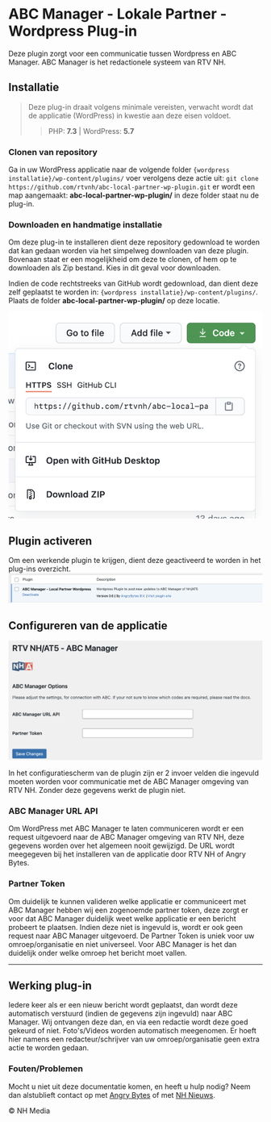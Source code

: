 # ABC Manager - Lokale Partner - Wordpress Plug-in

Deze plugin zorgt voor een communicatie tussen Wordpress en ABC Manager. ABC Manager is het redactionele systeem van RTV
NH.

## Installatie

> Deze plug-in draait volgens minimale vereisten, verwacht wordt dat de applicatie (WordPress) in kwestie aan deze eisen voldoet.
> > PHP: **7.3** | WordPress: **5.7**

### Clonen van repository

Ga in uw WordPress applicatie naar de volgende folder `{wordpress installatie}/wp-content/plugins/` voer verolgens deze
actie uit: `git clone https://github.com/rtvnh/abc-local-partner-wp-plugin.git` er wordt een map aangemaakt:
**abc-local-partner-wp-plugin/** in deze folder staat nu de plug-in.

### Downloaden en handmatige installatie

Om deze plug-in te installeren dient deze repository gedownload te worden dat kan gedaan worden via het simpelweg
downloaden van deze plugin. Bovenaan staat er een mogelijkheid om deze te clonen, of hem op te downloaden als Zip
bestand. Kies in dit geval voor downloaden.

Indien de code rechtstreeks van GitHub wordt gedownload, dan dient deze zelf geplaatst te worden
in: `{wordpress installatie}/wp-content/plugins/`. Plaats de folder **abc-local-partner-wp-plugin/** op deze locatie.

![Clone or Download](./images/clone-download.png)

## Plugin activeren

Om een werkende plugin te krijgen, dient deze geactiveerd te worden in het plug-ins overzicht.
![Activate plugin](./images/plugins.png)

## Configureren van de applicatie

![Plugin](./images/plugin.png)

In het configuratiescherm van de plugin zijn er 2 invoer velden die ingevuld moeten worden voor communicatie met de ABC
Manager omgeving van RTV NH. Zonder deze gegevens werkt de plugin niet.

### ABC Manager URL API

Om WordPress met ABC Manager te laten communiceren wordt er een request uitgevoerd naar de ABC Manager omgeving van RTV
NH, deze gegevens worden over het algemeen nooit gewijzigd. De URL wordt meegegeven bij het installeren van de
applicatie door RTV NH of Angry Bytes.

### Partner Token

Om duidelijk te kunnen valideren welke applicatie er communiceert met ABC Manager hebben wij een zogenoemde partner
token, deze zorgt er voor dat ABC Manager duidelijk weet welke applicatie er een bericht probeert te plaatsen. Indien
deze niet is ingevuld is, wordt er ook geen request naar ABC Manager uitgevoerd. De Partner Token is uniek voor uw
omroep/organisatie en niet universeel. Voor ABC Manager is het dan duidelijk onder welke omroep het bericht moet vallen.

---

## Werking plug-in

Iedere keer als er een nieuw bericht wordt geplaatst, dan wordt deze automatisch verstuurd (indien de gegevens zijn
ingevuld) naar ABC Manager. Wij ontvangen deze dan, en via een redactie wordt deze goed gekeurd of niet. Foto's/Videos
worden automatisch meegenomen. Er hoeft hier namens een redacteur/schrijver van uw omroep/organisatie geen extra actie
te worden gedaan.

### Fouten/Problemen

Mocht u niet uit deze documentatie komen, en heeft u hulp nodig? Neem dan alstublieft contact op
met [Angry Bytes](https://angrybytes.com) of met [NH Nieuws](https://www.nhnieuws.nl/contact).

&copy;  NH Media
